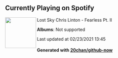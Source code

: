 ## Currently Playing on Spotify

[<img align="left" width="100" src="https://i.scdn.co/image/ab67616d0000b2733be40769b1c2361cea9f0843">](https://open.spotify.com/album/1EfxWO4kPvf4d2Nj6HCL3D)

Lost Sky Chris Linton - Fearless Pt. II

**Albums**: Not supported

Last updated at 02/23/2021 13:45

#### Generated with [20chan/github-now](https://github.com/20chan/github-now)


<!--
**20chan/20chan** is a ✨ _special_ ✨ repository because its `README.md` (this file) appears on your GitHub profile.

Here are some ideas to get you started:

- 🔭 I’m currently working on ...
- 🌱 I’m currently learning ...
- 👯 I’m looking to collaborate on ...
- 🤔 I’m looking for help with ...
- 💬 Ask me about ...
- 📫 How to reach me: ...
- 😄 Pronouns: ...
- ⚡ Fun fact: ...
-->
